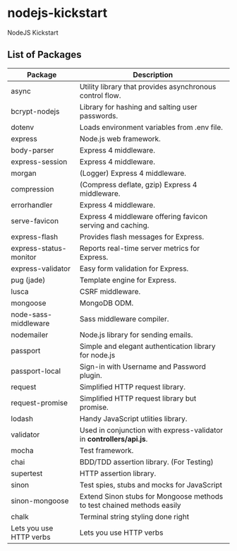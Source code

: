 # nodejs-kickstart
NodeJS Kickstart


List of Packages
----------------

| Package                         | Description                                                              |
| ------------------------------- | ------------------------------------------------------------------------ |
| async                           | Utility library that provides asynchronous control flow.                 |
| bcrypt-nodejs                   | Library for hashing and salting user passwords.                          |
| dotenv                          | Loads environment variables from .env file.                              |
| express                         | Node.js web framework.                                                   |
| body-parser                     | Express 4 middleware.                                                    |
| express-session                 | Express 4 middleware.                                                    |
| morgan                          | (Logger) Express 4 middleware.                                           |
| compression                     | (Compress deflate, gzip) Express 4 middleware.                           |
| errorhandler                    | Express 4 middleware.                                                    |
| serve-favicon                   | Express 4 middleware offering favicon serving and caching.               |
| express-flash                   | Provides flash messages for Express.                                     |
| express-status-monitor          | Reports real-time server metrics for Express.                            |
| express-validator               | Easy form validation for Express.                                        |
| pug (jade)                      | Template engine for Express.                                             |
| lusca                           | CSRF middleware.                                                         |
| mongoose                        | MongoDB ODM.                                                             |
| node-sass-middleware            | Sass middleware compiler.                                                |
| nodemailer                      | Node.js library for sending emails.                                      |
| passport                        | Simple and elegant authentication library for node.js                    |
| passport-local                  | Sign-in with Username and Password plugin.                               |
| request                         | Simplified HTTP request library.                                         |
| request-promise                 | Simplified HTTP request library but promise.                             |
| lodash                          | Handy JavaScript utlities library.                                       |
| validator                       | Used in conjunction with express-validator in **controllers/api.js**.    |
| mocha                           | Test framework.                                                          |
| chai                            | BDD/TDD assertion library. (For Testing)                                 |
| supertest                       | HTTP assertion library.                                                  |
| sinon                           | Test spies, stubs and mocks for JavaScript                               |
| sinon-mongoose                  | Extend Sinon stubs for Mongoose methods to test chained methods easily   |
| chalk                           | Terminal string styling done right                                       |
| Lets you use HTTP verbs         | Lets you use HTTP verbs                                                  |

